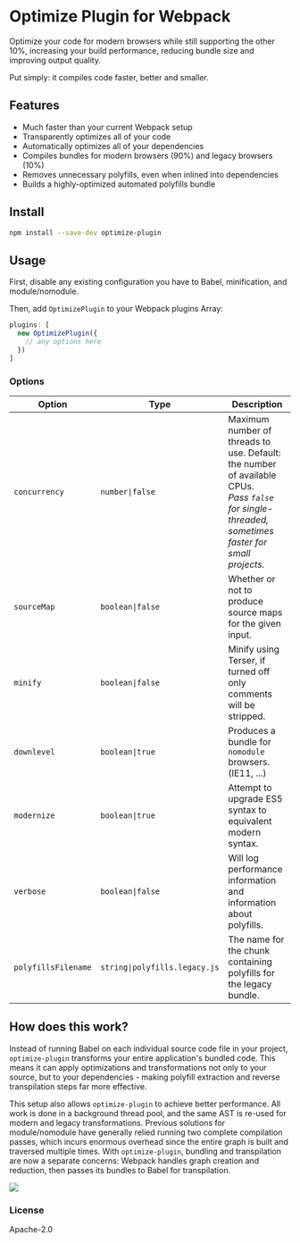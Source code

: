 # Optimize Plugin for Webpack

Optimize your code for modern browsers while still supporting the other 10%,
increasing your build performance, reducing bundle size and improving output quality.

Put simply: it compiles code faster, better and smaller.

## Features

- Much faster than your current Webpack setup
- Transparently optimizes all of your code
- Automatically optimizes all of your dependencies
- Compiles bundles for modern browsers (90%) and legacy browsers (10%)
- Removes unnecessary polyfills, even when inlined into dependencies
- Builds a highly-optimized automated polyfills bundle

## Install

```sh
npm install --save-dev optimize-plugin
```

## Usage

First, disable any existing configuration you have to Babel, minification, and module/nomodule.

Then, add `OptimizePlugin` to your Webpack plugins Array:

```js
plugins: [
  new OptimizePlugin({
    // any options here
  })
]
```

### Options

| Option | Type | Description
|---|---|---
| `concurrency` | `number\|false` | Maximum number of threads to use. Default: the number of available CPUs. <br>_Pass `false` for single-threaded, sometimes faster for small projects._
| `sourceMap` | `boolean\|false` | Whether or not to produce source maps for the given input. |
| `minify` | `boolean\|false` | Minify using Terser, if turned off only comments will be stripped. |
| `downlevel` | `boolean\|true` | Produces a bundle for `nomodule` browsers. (IE11, ...) |
| `modernize` | `boolean\|true` | Attempt to upgrade ES5 syntax to equivalent modern syntax. |
| `verbose` | `boolean\|false` | Will log performance information and information about polyfills. |
| `polyfillsFilename` | `string\|polyfills.legacy.js` | The name for the chunk containing polyfills for the legacy bundle. |


## How does this work?

Instead of running Babel on each individual source code file in your project, `optimize-plugin`
transforms your entire application's bundled code. This means it can apply optimizations and
transformations not only to your source, but to your dependencies - making polyfill extraction
and reverse transpilation steps far more effective.

This setup also allows `optimize-plugin` to achieve better performance. All work is done in
a background thread pool, and the same AST is re-used for modern and legacy transformations.
Previous solutions for module/nomodule have generally relied running two complete compilation
passes, which incurs enormous overhead since the entire graph is built and traversed multiple
times. With `optimize-plugin`, bundling and transpilation are now a separate concerns: Webpack
handles graph creation and reduction, then passes its bundles to Babel for transpilation.

<img src="https://user-images.githubusercontent.com/105127/74685954-0cd21a80-519e-11ea-99f9-8fa5f3aef1b8.png">

### License

Apache-2.0
